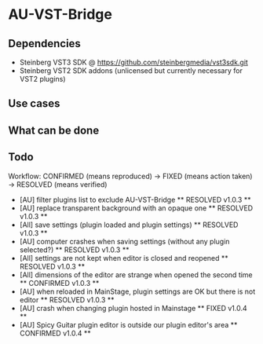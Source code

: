# AU-VST-Bridge

## Dependencies
- Steinberg VST3 SDK @ https://github.com/steinbergmedia/vst3sdk.git
- Steinberg VST2 SDK addons (unlicensed but currently necessary for VST2 plugins)

## Use cases

## What can be done

## Todo
Workflow: CONFIRMED (means reproduced) -> FIXED (means action taken) -> RESOLVED (means verified)

- [AU] filter plugins list to exclude AU-VST-Bridge ** RESOLVED v1.0.3 **
- [AU] replace transparent background with an opaque one ** RESOLVED v1.0.3 **
- [All] save settings (plugin loaded and plugin settings) ** RESOLVED v1.0.3 **
- [AU] computer crashes when saving settings (without any plugin selected?) ** RESOLVED v1.0.3 **
- [All] settings are not kept when editor is closed and reopened ** RESOLVED v1.0.3 **
- [All] dimensions of the editor are strange when opened the second time ** CONFIRMED v1.0.3 **
- [AU] when reloaded in MainStage, plugin settings are OK but there is not editor ** RESOLVED v1.0.3 **
- [AU] crash when changing plugin hosted in Mainstage ** FIXED v1.0.4 **
- [AU] Spicy Guitar plugin editor is outside our plugin editor's area ** CONFIRMED v1.0.4 **